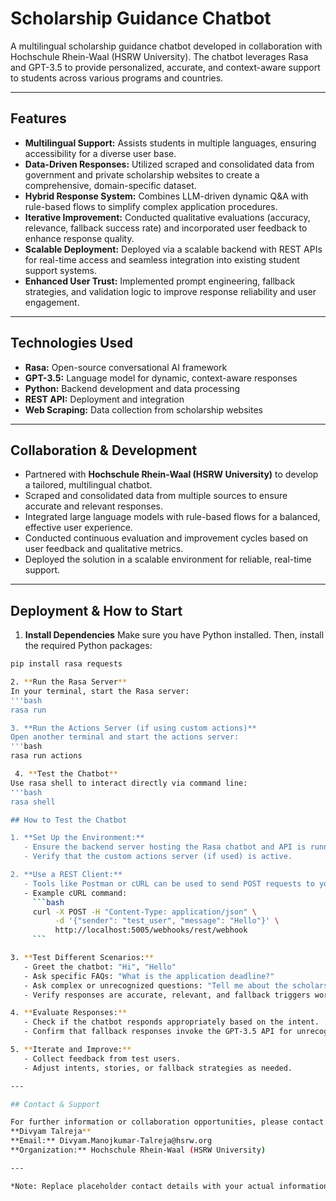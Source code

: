 # Scholarship Guidance Chatbot

A multilingual scholarship guidance chatbot developed in collaboration with Hochschule Rhein-Waal (HSRW University). The chatbot leverages Rasa and GPT-3.5 to provide personalized, accurate, and context-aware support to students across various programs and countries.

---

## Features

- **Multilingual Support:** Assists students in multiple languages, ensuring accessibility for a diverse user base.  
- **Data-Driven Responses:** Utilized scraped and consolidated data from government and private scholarship websites to create a comprehensive, domain-specific dataset.  
- **Hybrid Response System:** Combines LLM-driven dynamic Q&A with rule-based flows to simplify complex application procedures.  
- **Iterative Improvement:** Conducted qualitative evaluations (accuracy, relevance, fallback success rate) and incorporated user feedback to enhance response quality.  
- **Scalable Deployment:** Deployed via a scalable backend with REST APIs for real-time access and seamless integration into existing student support systems.  
- **Enhanced User Trust:** Implemented prompt engineering, fallback strategies, and validation logic to improve response reliability and user engagement.  

---

## Technologies Used

- **Rasa:** Open-source conversational AI framework  
- **GPT-3.5:** Language model for dynamic, context-aware responses  
- **Python:** Backend development and data processing  
- **REST API:** Deployment and integration  
- **Web Scraping:** Data collection from scholarship websites  

---

## Collaboration & Development

- Partnered with **Hochschule Rhein-Waal (HSRW University)** to develop a tailored, multilingual chatbot.  
- Scraped and consolidated data from multiple sources to ensure accurate and relevant responses.  
- Integrated large language models with rule-based flows for a balanced, effective user experience.  
- Conducted continuous evaluation and improvement cycles based on user feedback and qualitative metrics.  
- Deployed the solution in a scalable environment for reliable, real-time support.  

---
## Deployment & How to Start

 1. **Install Dependencies**
Make sure you have Python installed. Then, install the required Python packages:
```bash
pip install rasa requests

2. **Run the Rasa Server**
In your terminal, start the Rasa server:
'''bash
rasa run

3. **Run the Actions Server (if using custom actions)**
Open another terminal and start the actions server:
'''bash
rasa run actions

 4. **Test the Chatbot**
Use rasa shell to interact directly via command line:
'''bash
rasa shell

## How to Test the Chatbot

1. **Set Up the Environment:**  
   - Ensure the backend server hosting the Rasa chatbot and API is running.  
   - Verify that the custom actions server (if used) is active.

2. **Use a REST Client:**  
   - Tools like Postman or cURL can be used to send POST requests to your chatbot's API endpoint.  
   - Example cURL command:  
     ```bash
     curl -X POST -H "Content-Type: application/json" \
          -d '{"sender": "test_user", "message": "Hello"}' \
          http://localhost:5005/webhooks/rest/webhook
     ```

3. **Test Different Scenarios:**  
   - Greet the chatbot: "Hi", "Hello"  
   - Ask specific FAQs: "What is the application deadline?"  
   - Ask complex or unrecognized questions: "Tell me about the scholarship funding"  
   - Verify responses are accurate, relevant, and fallback triggers work correctly.

4. **Evaluate Responses:**  
   - Check if the chatbot responds appropriately based on the intent.  
   - Confirm that fallback responses invoke the GPT-3.5 API for unrecognized questions.

5. **Iterate and Improve:**  
   - Collect feedback from test users.  
   - Adjust intents, stories, or fallback strategies as needed.

---

## Contact & Support

For further information or collaboration opportunities, please contact:  
**Divyam Talreja**  
**Email:** Divyam.Manojkumar-Talreja@hsrw.org
**Organization:** Hochschule Rhein-Waal (HSRW University)  

---

*Note: Replace placeholder contact details with your actual information.*
